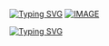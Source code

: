 [![Typing SVG](https://readme-typing-svg.herokuapp.com?font=Fira+Code&size=24&color=%2336BCF7&lines=🟢)](https://github.com/NGUENAZEBS)
<a href="https://github.com/NGUENAZEBS">![IMAGE](https://raw.githubusercontent.com/NGUENAZEBS/NGUENAZEBS/b465e2482e38cabf29a15564e33c8875594cc67d/.github/workflows/Private/ZEBSjava.svg)
</a>

[![Typing SVG](https://readme-typing-svg.herokuapp.com?font=Fira+Code&size=20&color=%2336BCF7&lines=✔+My+NGcodeX+Community)](https://github.com/NGcodeX)
